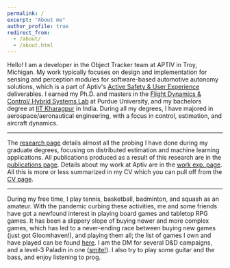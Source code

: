 ```yaml
---
permalink: /
excerpt: "About me"
author_profile: true
redirect_from: 
  - /about/
  - /about.html
---
```


Hello! I am a developer in the Object Tracker team at APTIV in Troy, Michigan. My work typically focuses on design and implementation for sensing and perception modules for software-based automotive autonomy solutions, which is a part of Aptiv's [Active Safety & User Experience](https://www.aptiv.com/solutions/advanced-safety) deliverables. I earned my Ph.D. and masters in the [Flight Dynamics & Control/ Hybrid Systems Lab](https://sites.google.com/view/fdchsl/home) at Purdue University, and my bachelors degree at [IIT Kharagpur](http://www.ae.iitkgp.ac.in/) in India. During all my degrees, I have majored in aerospace/aeronautical engineering, with a focus in control, estimation, and aircraft dynamics.

<hr>

The [research page](/research) details almost all the probing I have done during my graduate degrees, focusing on distributed estimation and machine learning applications. All publications produced as a result of this research are in the [publications page](/publications). Details about my work at Aptiv are in the [work exp. page](/work). All this is more or less summarized in my CV which you can pull off from the [CV page](/cv).

<hr>

During my free time, I play tennis, basketball, badminton, and squash as an amateur. With the pandemic curbing these activities, me and some friends have got a newfound interest in playing board games and tabletop RPG games. It has been a slippery slope of buying newer and more complex games, which has led to a never-ending race between buying new games (just got Gloomhaven!), and playing them all; the list of games I own and have played can be found [here](https://boardgamegeek.com/collection/user/chocopie9). I am the DM for several D&D campaigns, and a level-3 Paladin in one ([smite!](/images/smite.jpg)). I also try to play some guitar and the bass, and enjoy listening to prog.
